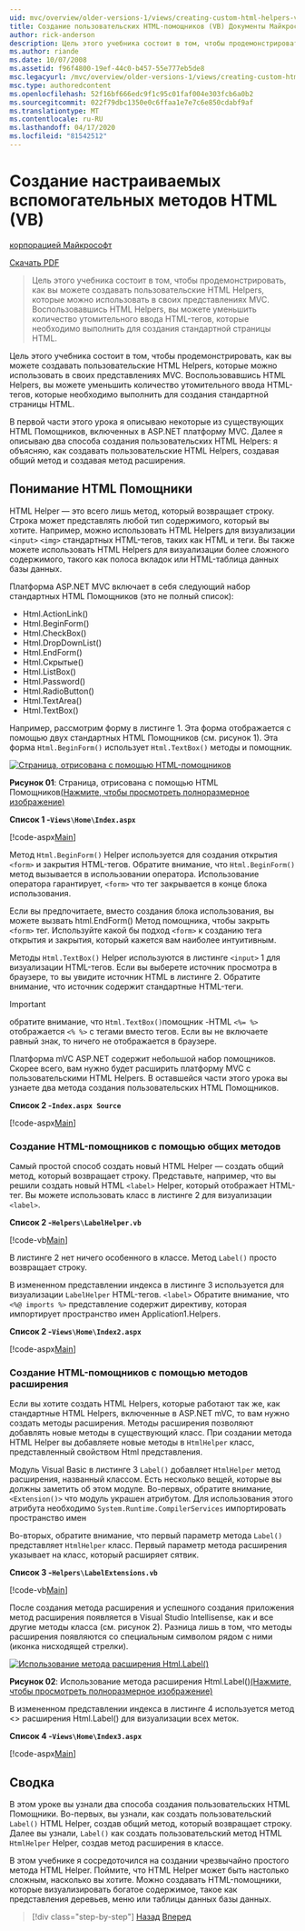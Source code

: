 ```yaml
---
uid: mvc/overview/older-versions-1/views/creating-custom-html-helpers-vb
title: Создание пользовательских HTML-помощников (VB) Документы Майкрософт
author: rick-anderson
description: Цель этого учебника состоит в том, чтобы продемонстрировать, как вы можете создавать пользовательские HTML Helpers, которые можно использовать в своих представлениях MVC. Воспользовавшись HTML Helper...
ms.author: riande
ms.date: 10/07/2008
ms.assetid: f96f4800-19ef-44c0-b457-55e777eb5de8
msc.legacyurl: /mvc/overview/older-versions-1/views/creating-custom-html-helpers-vb
msc.type: authoredcontent
ms.openlocfilehash: 52f16bf666edc9f1c95c01faf004e303fcb6a0b2
ms.sourcegitcommit: 022f79dbc1350e0c6ffaa1e7e7c6e850cdabf9af
ms.translationtype: MT
ms.contentlocale: ru-RU
ms.lasthandoff: 04/17/2020
ms.locfileid: "81542512"
---
```

# <a name="creating-custom-html-helpers-vb"></a>Создание настраиваемых вспомогательных методов HTML (VB)

[корпорацией Майкрософт](https://github.com/microsoft)

[Скачать PDF](https://download.microsoft.com/download/1/1/f/11f721aa-d749-4ed7-bb89-a681b68894e6/ASPNET_MVC_Tutorial_9_VB.pdf)

> Цель этого учебника состоит в том, чтобы продемонстрировать, как вы можете создавать пользовательские HTML Helpers, которые можно использовать в своих представлениях MVC. Воспользовавшись HTML Helpers, вы можете уменьшить количество утомительного ввода HTML-тегов, которые необходимо выполнить для создания стандартной страницы HTML.

Цель этого учебника состоит в том, чтобы продемонстрировать, как вы можете создавать пользовательские HTML Helpers, которые можно использовать в своих представлениях MVC. Воспользовавшись HTML Helpers, вы можете уменьшить количество утомительного ввода HTML-тегов, которые необходимо выполнить для создания стандартной страницы HTML.

В первой части этого урока я описываю некоторые из существующих HTML Помощников, включенных в ASP.NET платформу MVC. Далее я описываю два способа создания пользовательских HTML Helpers: я объясняю, как создавать пользовательские HTML Helpers, создавая общий метод и создавая метод расширения.

## <a name="understanding-html-helpers"></a>Понимание HTML Помощники

HTML Helper — это всего лишь метод, который возвращает строку. Строка может представлять любой тип содержимого, который вы хотите. Например, можно использовать HTML Helpers для визуализации `<input>` `<img>` стандартных HTML-тегов, таких как HTML и теги. Вы также можете использовать HTML Helpers для визуализации более сложного содержимого, такого как полоса вкладок или HTML-таблица данных базы данных.

Платформа ASP.NET MVC включает в себя следующий набор стандартных HTML Помощников (это не полный список):

- Html.ActionLink()
- Html.BeginForm()
- Html.CheckBox()
- Html.DropDownList()
- Html.EndForm()
- Html.Скрытые()
- Html.ListBox()
- Html.Password()
- Html.RadioButton()
- Html.TextArea()
- Html.TextBox()

Например, рассмотрим форму в листинге 1. Эта форма отображается с помощью двух стандартных HTML Помощников (см. рисунок 1). Эта форма `Html.BeginForm()` использует `Html.TextBox()` методы и помощник.

[![Страница, отрисована с помощью HTML-помощников](creating-custom-html-helpers-vb/_static/image2.png)](creating-custom-html-helpers-vb/_static/image1.png)

**Рисунок 01**: Страница, отрисована с помощью HTML Помощников[(Нажмите, чтобы просмотреть полноразмерное изображение)](creating-custom-html-helpers-vb/_static/image3.png)

**Список 1 -`Views\Home\Index.aspx`**

[!code-aspx[Main](creating-custom-html-helpers-vb/samples/sample1.aspx)]

Метод `Html.BeginForm()` Helper используется для создания открытия `<form>` и закрытия HTML-тегов. Обратите внимание, что `Html.BeginForm()` метод вызывается в использовании оператора. Использование оператора гарантирует, `<form>` что тег закрывается в конце блока использования.

Если вы предпочитаете, вместо создания блока использования, вы можете вызвать html.EndForm() Метод помощника, чтобы закрыть `<form>` тег. Используйте какой бы подход `<form>` к созданию тега открытия и закрытия, который кажется вам наиболее интуитивным.

Методы `Html.TextBox()` Helper используются в листинге `<input>` 1 для визуализации HTML-тегов. Если вы выберете источник просмотра в браузере, то вы увидите источник HTML в листинге 2. Обратите внимание, что источник содержит стандартные HTML-теги.

> [!IMPORTANT]
> обратите внимание, что `Html.TextBox()`помощник -HTML `<%= %>` отображается `<% %>` с тегами вместо тегов. Если вы не включаете равный знак, то ничего не отображается в браузере.

Платформа mVC ASP.NET содержит небольшой набор помощников. Скорее всего, вам нужно будет расширить платформу MVC с пользовательскими HTML Helpers. В оставшейся части этого урока вы узнаете два метода создания пользовательских HTML Помощников.

**Список 2 -`Index.aspx Source`**

[!code-aspx[Main](creating-custom-html-helpers-vb/samples/sample2.aspx)]

### <a name="creating-html-helpers-with-shared-methods"></a>Создание HTML-помощников с помощью общих методов

Самый простой способ создать новый HTML Helper — создать общий метод, который возвращает строку. Представьте, например, что вы решили создать новый HTML `<label>` Helper, который отображает HTML-тег. Вы можете использовать класс в листинге 2 для визуализации `<label>`.

**Список 2 -`Helpers\LabelHelper.vb`**

[!code-vb[Main](creating-custom-html-helpers-vb/samples/sample3.vb)]

В листинге 2 нет ничего особенного в классе. Метод `Label()` просто возвращает строку.

В измененном представлении индекса в листинге 3 используется для визуализации `LabelHelper` HTML-тегов. `<label>` Обратите внимание, что `<%@ imports %>` представление содержит директиву, которая импортирует пространство имен Application1.Helpers.

**Список 2 -`Views\Home\Index2.aspx`**

[!code-aspx[Main](creating-custom-html-helpers-vb/samples/sample4.aspx)]

### <a name="creating-html-helpers-with-extension-methods"></a>Создание HTML-помощников с помощью методов расширения

Если вы хотите создать HTML Helpers, которые работают так же, как стандартные HTML Helpers, включенные в ASP.NET mVC, то вам нужно создать методы расширения. Методы расширения позволяют добавлять новые методы в существующий класс. При создании метода HTML Helper вы добавляете новые методы в `HtmlHelper` класс, представленный свойством Html представления.

Модуль Visual Basic в листинге 3 `Label()` добавляет `HtmlHelper` метод расширения, названный классом. Есть несколько вещей, которые вы должны заметить об этом модуле. Во-первых, обратите внимание, `<Extension()>` что модуль украшен атрибутом. Для использования этого атрибута необходимо `System.Runtime.CompilerServices` импортировать пространство имен

Во-вторых, обратите внимание, что первый параметр метода `Label()` представляет `HtmlHelper` класс. Первый параметр метода расширения указывает на класс, который расширяет сятвик.

**Список 3 -`Helpers\LabelExtensions.vb`**

[!code-vb[Main](creating-custom-html-helpers-vb/samples/sample5.vb)]

После создания метода расширения и успешного создания приложения метод расширения появляется в Visual Studio Intellisense, как и все другие методы класса (см. рисунок 2). Разница лишь в том, что методы расширения появляются со специальным символом рядом с ними (иконка нисходящей стрелки).

[![Использование метода расширения Html.Label()](creating-custom-html-helpers-vb/_static/image5.png)](creating-custom-html-helpers-vb/_static/image4.png)

**Рисунок 02**: Использование метода расширения Html.Label()[(Нажмите, чтобы просмотреть полноразмерное изображение)](creating-custom-html-helpers-vb/_static/image6.png)

В измененном представлении индекса в листинге 4 используется метод &lt;&gt; расширения Html.Label() для визуализации всех меток.

**Список 4 -`Views\Home\Index3.aspx`**

[!code-aspx[Main](creating-custom-html-helpers-vb/samples/sample6.aspx)]

## <a name="summary"></a>Сводка

В этом уроке вы узнали два способа создания пользовательских HTML Помощники. Во-первых, вы узнали, как создать пользовательский `Label()` HTML Helper, создав общий метод, который возвращает строку. Далее вы узнали, `Label()` как создать пользовательский метод HTML `HtmlHelper` Helper, создав метод расширения в классе.

В этом учебнике я сосредоточился на создании чрезвычайно простого метода HTML Helper. Поймите, что HTML Helper может быть настолько сложным, насколько вы хотите. Можно создавать HTML-помощники, которые визуализировать богатое содержимое, такое как представления деревьев, меню или таблицы данных базы данных.

> [!div class="step-by-step"]
> [Назад](asp-net-mvc-views-overview-vb.md)
> [Вперед](using-the-tagbuilder-class-to-build-html-helpers-vb.md)
